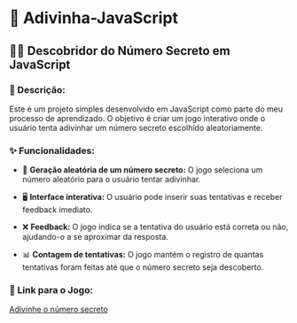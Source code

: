 # 🎯 Adivinha-JavaScript

## 🕵️‍♂️ Descobridor do Número Secreto em JavaScript

### 📖 Descrição:

Este é um projeto simples desenvolvido em JavaScript como parte do meu processo de aprendizado. O objetivo é criar um jogo interativo onde o usuário tenta adivinhar um número secreto escolhido aleatoriamente.

### ✨ Funcionalidades:

- 🔢 **Geração aleatória de um número secreto:** O jogo seleciona um número aleatório para o usuário tentar adivinhar.
  
- 🖥️ **Interface interativa:** O usuário pode inserir suas tentativas e receber feedback imediato.
  
- ❌ **Feedback:** O jogo indica se a tentativa do usuário está correta ou não, ajudando-o a se aproximar da resposta.
  
- 📊 **Contagem de tentativas:** O jogo mantém o registro de quantas tentativas foram feitas até que o número secreto seja descoberto.

### 🔗 Link para o Jogo:

[Adivinhe o número secreto](https://jogo-blush-nine.vercel.app/)


